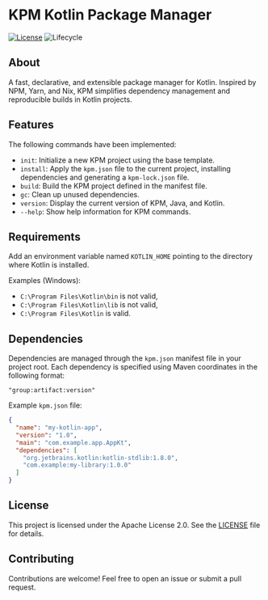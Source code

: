 ﻿# KPM Kotlin Package Manager

[![License](https://img.shields.io/github/license/lheintzmann1/kpm)](https://opensource.org/licenses/Apache-2.0)
![Lifecycle](https://img.shields.io/badge/lifecycle-Experimental-teal)

## About

A fast, declarative, and extensible package manager for Kotlin. Inspired by NPM, Yarn, and Nix, KPM simplifies dependency management and reproducible builds in Kotlin projects.

## Features

The following commands have been implemented:

- `init`: Initialize a new KPM project using the base template.
- `install`: Apply the `kpm.json` file to the current project, installing dependencies and generating a `kpm-lock.json` file.
- `build`: Build the KPM project defined in the manifest file.
- `gc`: Clean up unused dependencies.
- `version`: Display the current version of KPM, Java, and Kotlin.
- `--help`: Show help information for KPM commands.

## Requirements

Add an environment variable named `KOTLIN_HOME` pointing to the directory where Kotlin is installed.

Examples (Windows):

- `C:\Program Files\Kotlin\bin` is not valid,
- `C:\Program Files\Kotlin\lib` is not valid,
- `C:\Program Files\Kotlin` is valid.

## Dependencies

Dependencies are managed through the `kpm.json` manifest file in your project root. Each dependency is specified using Maven coordinates in the following format:

`"group:artifact:version"`

Example `kpm.json` file:

```json
{
  "name": "my-kotlin-app",
  "version": "1.0",
  "main": "com.example.app.AppKt",
  "dependencies": [
    "org.jetbrains.kotlin:kotlin-stdlib:1.8.0",
    "com.example:my-library:1.0.0"
  ]
}
```

## License

This project is licensed under the Apache License 2.0. See the [LICENSE](LICENSE) file for details.

## Contributing

Contributions are welcome! Feel free to open an issue or submit a pull request.